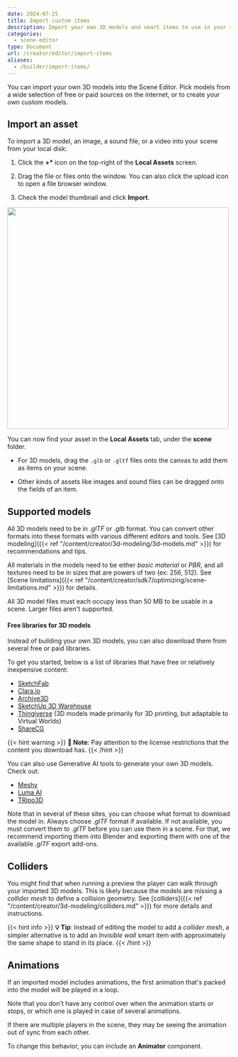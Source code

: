 ```yaml
---
date: 2024-07-25
title: Import custom items
description: Import your own 3D models and smart items to use in your scenes.
categories:
  - scene-editor
type: Document
url: /creator/editor/import-items
aliases:
  - /builder/import-items/
---
```


You can import your own 3D models into the Scene Editor. Pick models from a wide selection of free or paid sources on the internet, or to create your own custom models.

## Import an asset

To import a 3D model, an image, a sound file, or a video into your scene from your local disk:

1. Click the **+\*** icon on the top-right of the **Local Assets** screen.

2. Drag the file or files onto the window. You can also click the upload icon to open a file browser window.

3. Check the model thumbnail and click **Import**.

  <img src="/images/editor/import-model.png" width="500" />

You can now find your asset in the **Local Assets** tab, under the **scene** folder.

- For 3D models, drag the `.glb` or `.gltf` files onto the canvas to add them as items on your scene.

- Other kinds of assets like images and sound files can be dragged onto the fields of an item.

## Supported models

All 3D models need to be in _.glTF_ or _.glb_ format. You can convert other formats into these formats with various different editors and tools. See [3D modeling]({{< ref "/content/creator/3d-modeling/3d-models.md" >}}) for recommendations and tips.

All materials in the models need to be either _basic material_ or _PBR_, and all textures need to be in sizes that are powers of two (ex: 256, 512). See [Scene limitations]({{< ref "/content/creator/sdk7/optimizing/scene-limitations.md" >}}) for details.

All 3D model files must each occupy less than 50 MB to be usable in a scene. Larger files aren't supported.

#### Free libraries for 3D models

Instead of building your own 3D models, you can also download them from several free or paid libraries.

To get you started, below is a list of libraries that have free or relatively inexpensive content:

- [SketchFab](https://sketchfab.com/)
- [Clara.io](https://clara.io/)
- [Archive3D](https://archive3d.net/)
- [SketchUp 3D Warehouse](https://3dwarehouse.sketchup.com/)
- [Thingiverse](https://www.thingiverse.com/) (3D models made primarily for 3D printing, but adaptable to Virtual Worlds)
- [ShareCG](https://www.sharecg.com/)

{{< hint warning >}}
**📔 Note**: Pay attention to the license restrictions that the content you download has.
{{< /hint >}}

You can also use Generative AI tools to generate your own 3D models. Check out:

- [Meshy](https://www.meshy.ai/)
- [Luma AI](https://lumalabs.ai/genie)
- [TRipo3D](https://www.tripo3d.ai/app)

Note that in several of these sites, you can choose what format to download the model in. Always choose _.glTF_ format if available. If not available, you must convert them to _.glTF_ before you can use them in a scene. For that, we recommend importing them into Blender and exporting them with one of the available _.glTF_ export add-ons.

## Colliders

You might find that when running a preview the player can walk through your imported 3D models. This is likely because the models are missing a _collider mesh_ to define a collision geometry. See [colliders]({{< ref "/content/creator/3d-modeling/colliders.md" >}}) for more details and instructions.

{{< hint info >}}
**💡 Tip**: Instead of editing the model to add a _collider mesh_, a simpler alternative is to add an _Invisible wall_ smart item with approximately the same shape to stand in its place.
{{< /hint >}}

## Animations

If an imported model includes animations, the first animation that's packed into the model will be played in a loop.

Note that you don't have any control over when the animation starts or stops, or which one is played in case of several animations.

If there are multiple players in the scene, they may be seeing the animation out of sync from each other.

To change this behavior, you can include an **Animator** component.

<!-- TODO: explain animator, maybe create whole doc about adding components? -->
